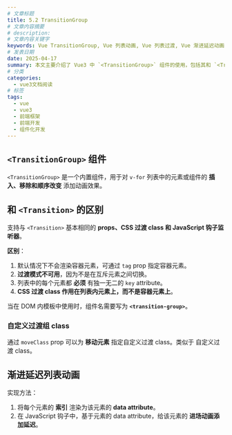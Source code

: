 ```yaml
---
# 文章标题
title: 5.2 TransitionGroup
# 文章内容摘要
# description:
# 文章内容关键字
keywords: Vue TransitionGroup, Vue 列表动画, Vue 列表过渡, Vue 渐进延迟动画, Vue moveClass, Vue CSS 列表动画, Vue v-for 动画, Vue 列表元素过渡
# 发表日期
date: 2025-04-17
summary: 本文主要介绍了 Vue3 中 `<TransitionGroup>` 组件的使用，包括其和 `<Transition>` 的区别、自定义过渡组 class 以及渐进延迟列表动画的实现方法。
# 分类
categories:
  - vue3文档阅读
# 标签
tags:
  - vue
  - vue3
  - 前端框架
  - 前端开发
  - 组件化开发
---
```


## `<TransitionGroup>` 组件

`<TransitionGroup>` 是一个内置组件，用于对 `v-for` 列表中的元素或组件的 **插入、移除和顺序改变** 添加动画效果。

## 和 `<Transition>` 的区别

支持与 `<Transition>` 基本相同的 **props、CSS 过渡 class 和 JavaScript 钩子监听器**。

**区别**：

1. 默认情况下不会渲染容器元素，可通过 `tag` prop 指定容器元素。
2. **过渡模式不可用**，因为不是在互斥元素之间切换。
3. 列表中的每个元素都 **必须** 有独一无二的 `key` attribute。
4. **CSS 过渡 class 作用在列表内元素上，而不是容器元素上**。

当在 DOM 内模板中使用时，组件名需要写为 **`<transition-group>`**。

### 自定义过渡组 class

通过 `moveClass` prop 可以为 **移动元素** 指定自定义过渡 class。类似于 自定义过渡 class。

## 渐进延迟列表动画

实现方法：

1. 将每个元素的 **索引** 渲染为该元素的 **data attribute**。
2. 在 JavaScript 钩子中，基于元素的 data attribute，给该元素的 **进场动画添加延迟**。
